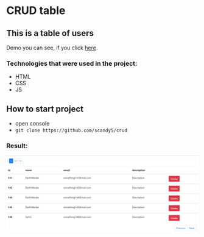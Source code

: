 # CRUD table

## This is a table of users

Demo you can see, if you click [here].

### Technologies that were used in the project:
+ HTML
+ CSS
+ JS

## How to start project
 - open console 
 - `git clone https://github.com/scandy5/crud`

### Result:
![home](https://github.com/scandy5/crud/blob/master/img/crud.png)

[here]: https://scandy5.github.io/crud/index.html
